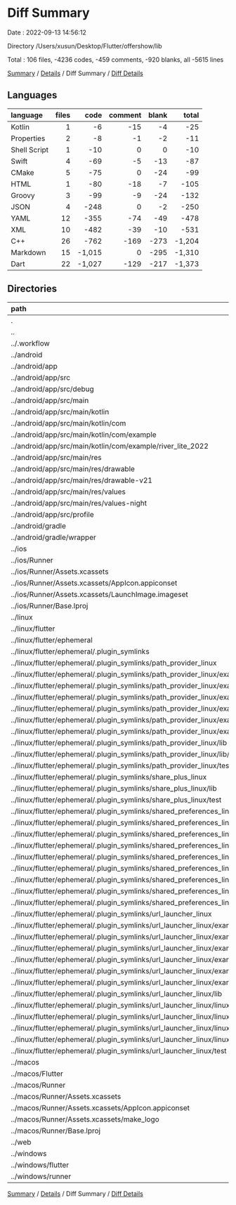 # Diff Summary

Date : 2022-09-13 14:56:12

Directory /Users/xusun/Desktop/Flutter/offershow/lib

Total : 106 files,  -4236 codes, -459 comments, -920 blanks, all -5615 lines

[Summary](results.md) / [Details](details.md) / Diff Summary / [Diff Details](diff-details.md)

## Languages
| language | files | code | comment | blank | total |
| :--- | ---: | ---: | ---: | ---: | ---: |
| Kotlin | 1 | -6 | -15 | -4 | -25 |
| Properties | 2 | -8 | -1 | -2 | -11 |
| Shell Script | 1 | -10 | 0 | 0 | -10 |
| Swift | 4 | -69 | -5 | -13 | -87 |
| CMake | 5 | -75 | 0 | -24 | -99 |
| HTML | 1 | -80 | -18 | -7 | -105 |
| Groovy | 3 | -99 | -9 | -24 | -132 |
| JSON | 4 | -248 | 0 | -2 | -250 |
| YAML | 12 | -355 | -74 | -49 | -478 |
| XML | 10 | -482 | -39 | -10 | -531 |
| C++ | 26 | -762 | -169 | -273 | -1,204 |
| Markdown | 15 | -1,015 | 0 | -295 | -1,310 |
| Dart | 22 | -1,027 | -129 | -217 | -1,373 |

## Directories
| path | files | code | comment | blank | total |
| :--- | ---: | ---: | ---: | ---: | ---: |
| . | 106 | -4,236 | -459 | -920 | -5,615 |
| .. | 106 | -4,236 | -459 | -920 | -5,615 |
| ../.workflow | 3 | -113 | -31 | -3 | -147 |
| ../android | 13 | -191 | -62 | -37 | -290 |
| ../android/app | 9 | -146 | -55 | -26 | -227 |
| ../android/app/src | 8 | -84 | -52 | -11 | -147 |
| ../android/app/src/debug | 1 | -5 | -4 | -1 | -10 |
| ../android/app/src/main | 6 | -71 | -44 | -9 | -124 |
| ../android/app/src/main/kotlin | 1 | -6 | -15 | -4 | -25 |
| ../android/app/src/main/kotlin/com | 1 | -6 | -15 | -4 | -25 |
| ../android/app/src/main/kotlin/com/example | 1 | -6 | -15 | -4 | -25 |
| ../android/app/src/main/kotlin/com/example/river_lite_2022 | 1 | -6 | -15 | -4 | -25 |
| ../android/app/src/main/res | 4 | -30 | -23 | -4 | -57 |
| ../android/app/src/main/res/drawable | 1 | -4 | -7 | -2 | -13 |
| ../android/app/src/main/res/drawable-v21 | 1 | -4 | -7 | -2 | -13 |
| ../android/app/src/main/res/values | 1 | -11 | 0 | 0 | -11 |
| ../android/app/src/main/res/values-night | 1 | -11 | -9 | 0 | -20 |
| ../android/app/src/profile | 1 | -8 | -4 | -1 | -13 |
| ../android/gradle | 1 | -5 | -1 | -1 | -7 |
| ../android/gradle/wrapper | 1 | -5 | -1 | -1 | -7 |
| ../ios | 7 | -229 | -3 | -8 | -240 |
| ../ios/Runner | 7 | -229 | -3 | -8 | -240 |
| ../ios/Runner/Assets.xcassets | 3 | -148 | 0 | -3 | -151 |
| ../ios/Runner/Assets.xcassets/AppIcon.appiconset | 1 | -122 | 0 | 0 | -122 |
| ../ios/Runner/Assets.xcassets/LaunchImage.imageset | 2 | -26 | 0 | -3 | -29 |
| ../ios/Runner/Base.lproj | 2 | -61 | -2 | -2 | -65 |
| ../linux | 59 | -1,772 | -233 | -548 | -2,553 |
| ../linux/flutter | 59 | -1,772 | -233 | -548 | -2,553 |
| ../linux/flutter/ephemeral | 56 | -1,741 | -224 | -531 | -2,496 |
| ../linux/flutter/ephemeral/.plugin_symlinks | 56 | -1,741 | -224 | -531 | -2,496 |
| ../linux/flutter/ephemeral/.plugin_symlinks/path_provider_linux | 19 | -509 | -90 | -165 | -764 |
| ../linux/flutter/ephemeral/.plugin_symlinks/path_provider_linux/example | 9 | -217 | -43 | -66 | -326 |
| ../linux/flutter/ephemeral/.plugin_symlinks/path_provider_linux/example/integration_test | 1 | -46 | -5 | -10 | -61 |
| ../linux/flutter/ephemeral/.plugin_symlinks/path_provider_linux/example/lib | 1 | -82 | -10 | -12 | -104 |
| ../linux/flutter/ephemeral/.plugin_symlinks/path_provider_linux/example/linux | 4 | -57 | -20 | -28 | -105 |
| ../linux/flutter/ephemeral/.plugin_symlinks/path_provider_linux/example/linux/flutter | 1 | -12 | 0 | -4 | -16 |
| ../linux/flutter/ephemeral/.plugin_symlinks/path_provider_linux/example/test_driver | 1 | -2 | -3 | -3 | -8 |
| ../linux/flutter/ephemeral/.plugin_symlinks/path_provider_linux/lib | 5 | -121 | -40 | -34 | -195 |
| ../linux/flutter/ephemeral/.plugin_symlinks/path_provider_linux/lib/src | 4 | -120 | -37 | -32 | -189 |
| ../linux/flutter/ephemeral/.plugin_symlinks/path_provider_linux/test | 2 | -98 | -7 | -23 | -128 |
| ../linux/flutter/ephemeral/.plugin_symlinks/share_plus_linux | 5 | -144 | -8 | -47 | -199 |
| ../linux/flutter/ephemeral/.plugin_symlinks/share_plus_linux/lib | 1 | -38 | -7 | -8 | -53 |
| ../linux/flutter/ephemeral/.plugin_symlinks/share_plus_linux/test | 1 | -56 | -1 | -13 | -70 |
| ../linux/flutter/ephemeral/.plugin_symlinks/shared_preferences_linux | 14 | -470 | -57 | -143 | -670 |
| ../linux/flutter/ephemeral/.plugin_symlinks/shared_preferences_linux/example | 9 | -239 | -32 | -66 | -337 |
| ../linux/flutter/ephemeral/.plugin_symlinks/shared_preferences_linux/example/integration_test | 1 | -86 | -3 | -13 | -102 |
| ../linux/flutter/ephemeral/.plugin_symlinks/shared_preferences_linux/example/lib | 1 | -72 | -4 | -14 | -90 |
| ../linux/flutter/ephemeral/.plugin_symlinks/shared_preferences_linux/example/linux | 4 | -55 | -17 | -27 | -99 |
| ../linux/flutter/ephemeral/.plugin_symlinks/shared_preferences_linux/example/linux/flutter | 1 | -12 | 0 | -4 | -16 |
| ../linux/flutter/ephemeral/.plugin_symlinks/shared_preferences_linux/example/test_driver | 1 | -2 | -3 | -3 | -8 |
| ../linux/flutter/ephemeral/.plugin_symlinks/shared_preferences_linux/lib | 1 | -85 | -17 | -16 | -118 |
| ../linux/flutter/ephemeral/.plugin_symlinks/shared_preferences_linux/test | 1 | -79 | -8 | -24 | -111 |
| ../linux/flutter/ephemeral/.plugin_symlinks/url_launcher_linux | 18 | -618 | -69 | -176 | -863 |
| ../linux/flutter/ephemeral/.plugin_symlinks/url_launcher_linux/example | 9 | -173 | -33 | -57 | -263 |
| ../linux/flutter/ephemeral/.plugin_symlinks/url_launcher_linux/example/integration_test | 1 | -11 | -4 | -6 | -21 |
| ../linux/flutter/ephemeral/.plugin_symlinks/url_launcher_linux/example/lib | 1 | -80 | -4 | -12 | -96 |
| ../linux/flutter/ephemeral/.plugin_symlinks/url_launcher_linux/example/linux | 4 | -56 | -17 | -27 | -100 |
| ../linux/flutter/ephemeral/.plugin_symlinks/url_launcher_linux/example/linux/flutter | 1 | -13 | 0 | -4 | -17 |
| ../linux/flutter/ephemeral/.plugin_symlinks/url_launcher_linux/example/test_driver | 1 | -2 | -3 | -3 | -8 |
| ../linux/flutter/ephemeral/.plugin_symlinks/url_launcher_linux/lib | 1 | -42 | -5 | -8 | -55 |
| ../linux/flutter/ephemeral/.plugin_symlinks/url_launcher_linux/linux | 4 | -211 | -26 | -60 | -297 |
| ../linux/flutter/ephemeral/.plugin_symlinks/url_launcher_linux/linux/include | 1 | -17 | -4 | -11 | -32 |
| ../linux/flutter/ephemeral/.plugin_symlinks/url_launcher_linux/linux/include/url_launcher_linux | 1 | -17 | -4 | -11 | -32 |
| ../linux/flutter/ephemeral/.plugin_symlinks/url_launcher_linux/linux/test | 1 | -68 | -5 | -10 | -83 |
| ../linux/flutter/ephemeral/.plugin_symlinks/url_launcher_linux/test | 1 | -125 | -5 | -15 | -145 |
| ../macos | 6 | -471 | -4 | -12 | -487 |
| ../macos/Flutter | 1 | -16 | -3 | -4 | -23 |
| ../macos/Runner | 5 | -455 | -1 | -8 | -464 |
| ../macos/Runner/Assets.xcassets | 2 | -78 | 0 | 0 | -78 |
| ../macos/Runner/Assets.xcassets/AppIcon.appiconset | 1 | -68 | 0 | 0 | -68 |
| ../macos/Runner/Assets.xcassets/make_logo | 1 | -10 | 0 | 0 | -10 |
| ../macos/Runner/Base.lproj | 1 | -343 | 0 | -1 | -344 |
| ../web | 2 | -115 | -18 | -8 | -141 |
| ../windows | 11 | -426 | -80 | -137 | -643 |
| ../windows/flutter | 3 | -30 | -9 | -17 | -56 |
| ../windows/runner | 8 | -396 | -71 | -120 | -587 |

[Summary](results.md) / [Details](details.md) / Diff Summary / [Diff Details](diff-details.md)